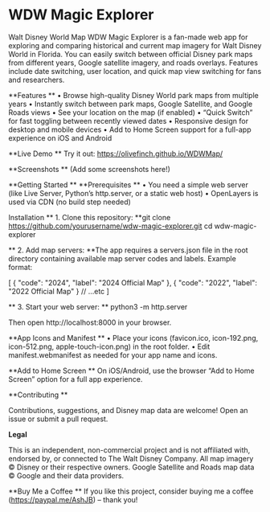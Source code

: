 # WDW Magic Explorer
Walt Disney World Map
WDW Magic Explorer is a fan-made web app for exploring and comparing historical and current map imagery for Walt Disney World in Florida.
You can easily switch between official Disney park maps from different years, Google satellite imagery, and roads overlays. Features include date switching, user location, and quick map view switching for fans and researchers.

**Features
**	•	Browse high-quality Disney World park maps from multiple years
	•	Instantly switch between park maps, Google Satellite, and Google Roads views
	•	See your location on the map (if enabled)
	•	“Quick Switch” for fast toggling between recently viewed dates
	•	Responsive design for desktop and mobile devices
	•	Add to Home Screen support for a full-app experience on iOS and Android

**Live Demo
**
Try it out: https://olivefinch.github.io/WDWMap/

**Screenshots
**
(Add some screenshots here!)

**Getting Started
**
**Prerequisites
**	•	You need a simple web server (like Live Server, Python’s http.server, or a static web host)
	•	OpenLayers is used via CDN (no build step needed)

Installation
**	1.	Clone this repository:
**git clone https://github.com/yourusername/wdw-magic-explorer.git
cd wdw-magic-explorer

**	2.	Add map servers:
**The app requires a servers.json file in the root directory containing available map server codes and labels.
Example format:

[
  { "code": "2024", "label": "2024 Official Map" },
  { "code": "2022", "label": "2022 Official Map" }
  // ...etc
]

**	3.	Start your web server:
** python3 -m http.server

 Then open http://localhost:8000 in your browser.

**App Icons and Manifest
**	•	Place your icons (favicon.ico, icon-192.png, icon-512.png, apple-touch-icon.png) in the root folder.
	•	Edit manifest.webmanifest as needed for your app name and icons.

**Add to Home Screen
**
On iOS/Android, use the browser “Add to Home Screen” option for a full app experience.

**Contributing
**

Contributions, suggestions, and Disney map data are welcome!
Open an issue or submit a pull request.

**Legal**

This is an independent, non-commercial project and is not affiliated with, endorsed by, or connected to The Walt Disney Company.
All map imagery © Disney or their respective owners.
Google Satellite and Roads map data © Google and their data providers.

**Buy Me a Coffee
**
If you like this project, consider buying me a coffee (https://paypal.me/AshJB) – thank you!
